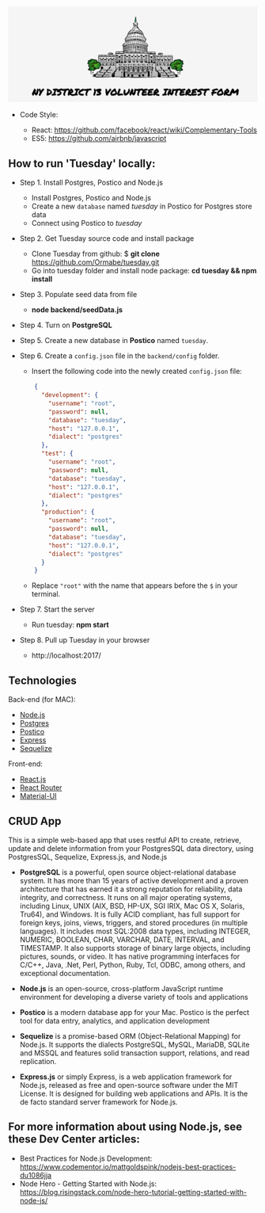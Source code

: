 ![alt text](capital-readme.png "US Capitol Building")

* Code Style:

    - React: https://github.com/facebook/react/wiki/Complementary-Tools
    - ES5: https://github.com/airbnb/javascript

## How to run 'Tuesday' locally:

* Step 1. Install Postgres, Postico and Node.js

    - Install Postgres, Postico and Node.js
    - Create a new `database` named *tuesday* in Postico for Postgres store data
    - Connect using Postico to *tuesday*

* Step 2. Get Tuesday source code and install package

    - Clone Tuesday from github: $ **git clone** https://github.com/Ormabe/tuesday.git
    - Go into tuesday folder and install node package: **cd tuesday && npm install**

* Step 3. Populate seed data from file

    - **node backend/seedData.js**

* Step 4. Turn on **PostgreSQL**

* Step 5. Create a new database in **Postico** named `tuesday`.

* Step 6. Create a `config.json` file in the `backend/config` folder.

    - Insert the following code into the newly created `config.json` file:

    ```JSON
        {
          "development": {
            "username": "root",
            "password": null,
            "database": "tuesday",
            "host": "127.0.0.1",
            "dialect": "postgres"
          },
          "test": {
            "username": "root",
            "password": null,
            "database": "tuesday",
            "host": "127.0.0.1",
            "dialect": "postgres"
          },
          "production": {
            "username": "root",
            "password": null,
            "database": "tuesday",
            "host": "127.0.0.1",
            "dialect": "postgres"
          }
        }
    ```
    - Replace `"root"` with the name that appears before the `$` in your terminal.

* Step 7. Start the server

    - Run tuesday: **npm start**

* Step 8. Pull up Tuesday in your browser

    - http://localhost:2017/

## Technologies

Back-end (for MAC):

* [Node.js](https://nodejs.org/en/)
* [Postgres](https://postgresapp.com/)
* [Postico](https://eggerapps.at/postico/)
* [Express](http://expressjs.com/)
* [Sequelize](http://docs.sequelizejs.com/en/v3/)

Front-end:

* [React.js](https://facebook.github.io/react/)
* [React Router](https://www.npmjs.com/package/react-router)
* [Material-UI](http://www.material-ui.com/#/)

## CRUD App

This is a simple web-based app that uses restful API to create, retrieve, update and delete information from your PostgresSQL data directory, using PostgresSQL, Sequelize, Express.js, and Node.js

- **PostgreSQL** is a powerful, open source object-relational database system. It has more than 15 years of active development and a proven architecture that has earned it a strong reputation for reliability, data integrity, and correctness. It runs on all major operating systems, including Linux, UNIX (AIX, BSD, HP-UX, SGI IRIX, Mac OS X, Solaris, Tru64), and Windows. It is fully ACID compliant, has full support for foreign keys, joins, views, triggers, and stored procedures (in multiple languages). It includes most SQL:2008 data types, including INTEGER, NUMERIC, BOOLEAN, CHAR, VARCHAR, DATE, INTERVAL, and TIMESTAMP. It also supports storage of binary large objects, including pictures, sounds, or video. It has native programming interfaces for C/C++, Java, .Net, Perl, Python, Ruby, Tcl, ODBC, among others, and exceptional documentation.

- **Node.js** is an open-source, cross-platform JavaScript runtime environment for developing a diverse variety of tools and applications

- **Postico** is a modern database app for your Mac. Postico is the perfect tool for data entry, analytics, and application development

- **Sequelize** is a promise-based ORM (Object-Relational Mapping) for Node.js. It supports the dialects PostgreSQL, MySQL, MariaDB, SQLite and MSSQL and features solid transaction support, relations, and read replication.

- **Express.js** or simply Express, is a web application framework for Node.js, released as free and open-source software under the MIT License. It is designed for building web applications and APIs. It is the de facto standard server framework for Node.js.

## For more information about using Node.js, see these Dev Center articles:

* Best Practices for Node.js Development: https://www.codementor.io/mattgoldspink/nodejs-best-practices-du1086jja
* Node Hero - Getting Started with Node.js: https://blog.risingstack.com/node-hero-tutorial-getting-started-with-node-js/
